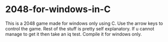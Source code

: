 # 2048-for-windows-in-C
This is a 2048 game made for windows only using C. Use the arrow keys to control the game. Rest of the stuff is pretty self explanatory. If u cannot manage to get it then take an iq test.
Compile it for windows only.
